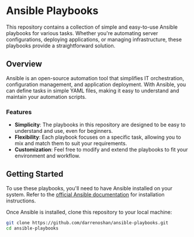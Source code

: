 # Ansible Playbooks

This repository contains a collection of simple and easy-to-use Ansible playbooks for various tasks. Whether you're automating server configurations, deploying applications, or managing infrastructure, these playbooks provide a straightforward solution.

## Overview

Ansible is an open-source automation tool that simplifies IT orchestration, configuration management, and application deployment. With Ansible, you can define tasks in simple YAML files, making it easy to understand and maintain your automation scripts.

### Features

- **Simplicity**: The playbooks in this repository are designed to be easy to understand and use, even for beginners.
- **Flexibility**: Each playbook focuses on a specific task, allowing you to mix and match them to suit your requirements.
- **Customization**: Feel free to modify and extend the playbooks to fit your environment and workflow.


## Getting Started

To use these playbooks, you'll need to have Ansible installed on your system. Refer to the [official Ansible documentation](https://docs.ansible.com/ansible/latest/installation_guide/index.html) for installation instructions.

Once Ansible is installed, clone this repository to your local machine:

```bash
git clone https://github.com/darrenoshan/ansible-playbooks.git
cd ansible-playbooks
